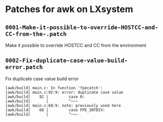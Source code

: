 # Patches for awk on LXsystem

## `0001-Make-it-possible-to-override-HOSTCC-and-CC-from-the-.patch`

Make it possible to override HOSTCC and CC from the environment


## `0002-Fix-duplicate-case-value-build-error.patch`

Fix duplicate case value build error

```
[awk/build] main.c: In function 'fpecatch':
[awk/build] main.c:92:9: error: duplicate case value
[awk/build]    92 |         case 0:
[awk/build]       |         ^~~~
[awk/build] main.c:68:9: note: previously used here
[awk/build]    68 |         case FPE_INTDIV:
[awk/build]       |         ^~~~
```

